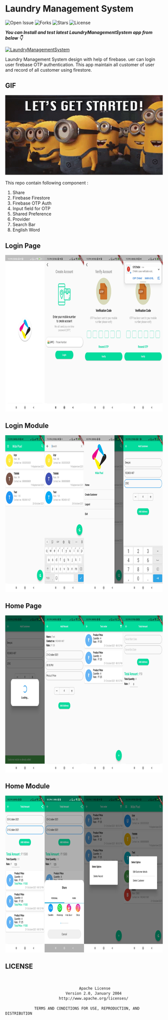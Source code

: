 # Laundry Management System

![Open Issue](https://img.shields.io/github/issues/webaddicted/LaundryManagementSystem)
![Forks](https://img.shields.io/github/forks/webaddicted/LaundryManagementSystem)
![Stars](https://img.shields.io/github/stars/webaddicted/LaundryManagementSystem)
![License](https://img.shields.io/github/license/webaddicted/LaundryManagementSystem)

***You can Install and test latest LaundryManagementSystem app from below 👇***

[![LaundryManagementSystem](https://img.shields.io/badge/Laundry%20Management%20System-Apk-brightgreen.svg?style=for-the-badge&logo=android)](https://github.com/webaddicted/LaundryManagementSystem/blob/main/apk/app.apk)

Laundry Management System design with help of firebase. uer can login user firebase OTP authentication.
This app maintain all customer of user and record of all customer using firestore.

## GIF
<img src="https://github.com/webaddicted/LaundryManagementSystem/raw/main/screenshot/fun.gif" width="705">


This repo contain following component :

1) Share  
2) Firebase Firestore
3) Firebase OTP Auth
4) Input field for OTP
5) Shared Preference
6) Provider
7) Search Bar
8) English Word


## Login Page

<img src="https://github.com/webaddicted/LaundryManagementSystem/raw/main/screenshot/login.jpg" height="500">


## Login Module

<img src="https://github.com/webaddicted/LaundryManagementSystem/raw/main/screenshot/login1.jpg" height="500">


## Home Page

<img src="https://github.com/webaddicted/LaundryManagementSystem/raw/main/screenshot/home.jpg" height="500">

## Home Module

<img src="https://github.com/webaddicted/LaundryManagementSystem/raw/main/screenshot/home1.jpg" height="500">


## LICENSE
```


                                 Apache License
                           Version 2.0, January 2004
                        http://www.apache.org/licenses/

             TERMS AND CONDITIONS FOR USE, REPRODUCTION, AND DISTRIBUTION

```


